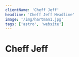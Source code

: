 ```yaml
---
clientName: 'Cheff Jeff'
headline: 'Cheff Jeff Headline'
image: '/img/hartman1.jpg'
tags: ['astro', 'website']
---
```


# Cheff Jeff
